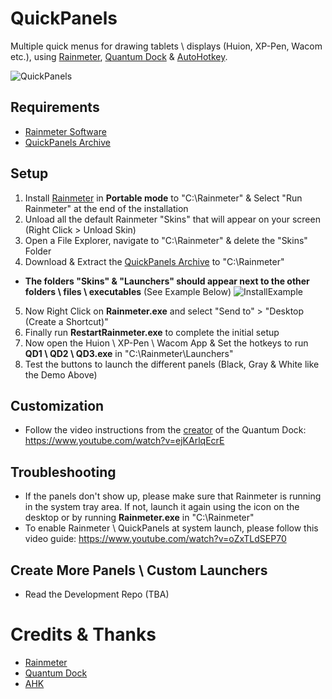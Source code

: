 # QuickPanels

Multiple quick menus for drawing tablets \ displays (Huion, XP-Pen, Wacom etc.), using [Rainmeter](https://github.com/rainmeter/rainmeter), [Quantum Dock](https://github.com/nitesh-prasad/Quantum-Dock/) & [AutoHotkey](https://github.com/AutoHotkey/AutoHotkey).

![QuickPanels](https://github.com/acatone-git/QuickPanels/assets/67967964/6a95865e-30c5-4617-9f78-a06cb23dd81d)

## Requirements

- [Rainmeter Software](https://github.com/rainmeter/rainmeter/releases)
- [QuickPanels Archive](https://github.com/acatone-git/QuickPanels/releases)
 
## Setup

1. Install [Rainmeter](https://github.com/rainmeter/rainmeter/releases) in **Portable mode** to "C:\Rainmeter" & Select "Run Rainmeter" at the end of the installation 
2. Unload all the default Rainmeter "Skins" that will appear on your screen (Right Click > Unload Skin) 
3. Open a File Explorer, navigate to "C:\Rainmeter" & delete the "Skins" Folder
4. Download & Extract the [QuickPanels Archive](https://github.com/acatone-git/QuickPanels/releases) to "C:\Rainmeter"
- **The folders "Skins" & "Launchers" should appear next to the other folders \ files \ executables** (See Example Below) ![InstallExample](https://github.com/acatone-git/QuickPanels/assets/67967964/31879b61-ea45-4149-8e6f-0478bb95ecb7)
5. Now Right Click on **Rainmeter.exe**  and select "Send to" > "Desktop (Create a Shortcut)"
6. Finally run **RestartRainmeter.exe** to complete the initial setup
7. Now open the Huion \ XP-Pen \ Wacom App & Set the hotkeys to run **QD1 \ QD2 \ QD3.exe** in "C:\Rainmeter\Launchers"
8. Test the buttons to launch the different panels (Black, Gray & White like the Demo Above)

## Customization 

- Follow the video instructions from the [creator](https://github.com/nitesh-prasad) of the Quantum Dock: https://www.youtube.com/watch?v=ejKArlqEcrE

## Troubleshooting

- If the panels don't show up, please make sure that Rainmeter is running in the system tray area. If not, launch it again using the icon on the desktop or by running **Rainmeter.exe** in "C:\Rainmeter"
- To enable Rainmeter \ QuickPanels at system launch, please follow this video guide: https://www.youtube.com/watch?v=oZxTLdSEP70

## Create More Panels \ Custom Launchers

- Read the Development Repo (TBA)

# Credits & Thanks

- [Rainmeter](https://github.com/rainmeter/rainmeter)
- [Quantum Dock](https://github.com/nitesh-prasad/Quantum-Dock/)
- [AHK](https://www.autohotkey.com/download/)
